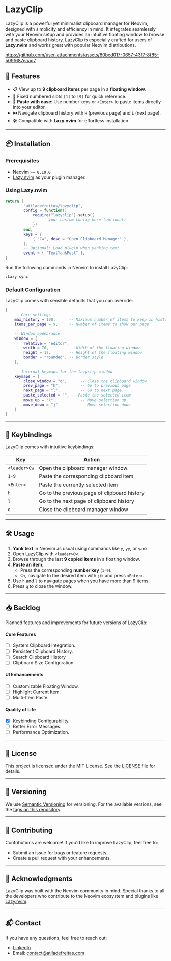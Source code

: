 
# LazyClip

LazyClip is a powerful yet minimalist clipboard manager for Neovim, designed with simplicity and efficiency in mind. It integrates seamlessly with your Neovim setup and provides an intuitive floating window to browse and paste clipboard history. LazyClip is especially crafted for users of **Lazy.nvim** and works great with popular Neovim distributions.

https://github.com/user-attachments/assets/80bcd017-0657-43f7-8f85-509f687eaad7

## 🚀 Features

- 📋 View up to **9 clipboard items** per page in a **floating window**.
- 🔢 Fixed numbered slots `[1]` to `[9]` for quick reference.
- 🌟 **Paste with ease**: Use number keys or `<Enter>` to paste items directly into your editor.
- ⏮️ Navigate clipboard history with `H` (previous page) and `L` (next page).
- 🛠️ Compatible with **Lazy.nvim** for effortless installation.

---

## 📦 Installation

### Prerequisites

- Neovim `>= 0.10.0`
- [Lazy.nvim](https://github.com/folke/lazy.nvim) as your plugin manager.

### Using Lazy.nvim

```lua
return {
        "atiladefreitas/lazyclip",
        config = function()
            require("lazyclip").setup({
                -- your custom config here (optional)
            })
        end,
        keys = {
            { "Cw", desc = "Open Clipboard Manager" },
        },
        -- Optional: Load plugin when yanking text
        event = { "TextYankPost" },
}
```

Run the following commands in Neovim to install LazyClip:

```vim
:Lazy sync
```

### Default Configuration

LazyClip comes with sensible defaults that you can override:

```lua
{
    -- Core settings
    max_history = 100,      -- Maximum number of items to keep in history
    items_per_page = 9,     -- Number of items to show per page
    
    -- Window appearance
    window = {
        relative = "editor",
        width = 70,         -- Width of the floating window
        height = 12,        -- Height of the floating window
        border = "rounded", -- Border style
    },
    
    -- Internal keymaps for the lazyclip window
    keymaps = {
        close_window = "q",      -- Close the clipboard window
        prev_page = "h",         -- Go to previous page
        next_page = "l",         -- Go to next page
        paste_selected = "", -- Paste the selected item
        move_up = "k",           -- Move selection up
        move_down = "j"          -- Move selection down
    }
}
```

---

## 🔑 Keybindings

LazyClip comes with intuitive keybindings:

| Key      | Action                                      |
|----------|---------------------------------------------|
| `<leader>Cw` | Open the clipboard manager window          |
| `1-9`    | Paste the corresponding clipboard item      |
| `<Enter>`| Paste the currently selected item           |
| `h`      | Go to the previous page of clipboard history |
| `l`      | Go to the next page of clipboard history     |
| `q`      | Close the clipboard manager window          |

---

## 🛠️ Usage

1. **Yank text** in Neovim as usual using commands like `y`, `yy`, or `yank`.
2. Open LazyClip with `<leader>Cw`.
3. Browse through the last **9 copied items** in a floating window.
4. **Paste an item**:
   - Press the corresponding **number key** (`1-9`).
   - Or, navigate to the desired item with `j`/`k` and press `<Enter>`.
5. Use `h` and `l` to navigate pages when you have more than 9 items.
6. Press `q` to close the window.

---

## 📥 Backlog

Planned features and improvements for future versions of LazyClip:

#### Core Features

- [ ] System Clipboard Integration.
- [ ] Persistent Clipboard History.
- [ ] Search Clipboard History
- [ ] Clipboard Size Configuration

#### UI Enhancements

- [ ] Customizable Floating Window.
- [ ] Highlight Current Item.
- [ ] Multi-Item Paste.

#### Quality of Life

- [x] Keybinding Configurability.
- [ ] Better Error Messages.
- [ ] Performance Optimization.

---

## 📝 License

This project is licensed under the MIT License. See the [LICENSE](LICENSE) file for details.

---

## 🔖 Versioning

We use [Semantic Versioning](https://semver.org/) for versioning. For the available versions, see the [tags on this repository](https://github.com/atiladefreitas/lazyclip/tags).

---

## 🤝 Contributing

Contributions are welcome! If you'd like to improve LazyClip, feel free to:
- Submit an issue for bugs or feature requests.
- Create a pull request with your enhancements.

---

## 🌟 Acknowledgments

LazyClip was built with the Neovim community in mind. Special thanks to all the developers who contribute to the Neovim ecosystem and plugins like [Lazy.nvim](https://github.com/folke/lazy.nvim).

---

## 📬 Contact

If you have any questions, feel free to reach out:
- [LinkedIn](https://linkedin.com/in/atilafreitas)
- Email: contact@atiladefreitas.com

